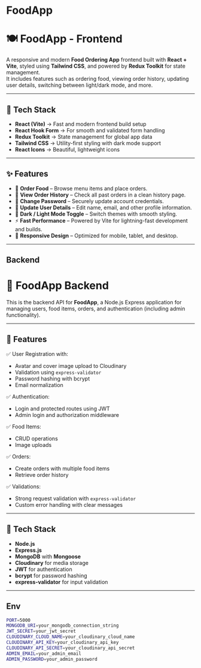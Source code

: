# FoodApp

# 🍽️ FoodApp - Frontend

A responsive and modern **Food Ordering App** frontend built with **React + Vite**, styled using **Tailwind CSS**, and powered by **Redux Toolkit** for state management.  
It includes features such as ordering food, viewing order history, updating user details, switching between light/dark mode, and more.

---

## 🚀 Tech Stack

- **React (Vite)** → Fast and modern frontend build setup
- **React Hook Form** → For smooth and validated form handling
- **Redux Toolkit** → State management for global app data
- **Tailwind CSS** → Utility-first styling with dark mode support
- **React Icons** → Beautiful, lightweight icons

---

## ✨ Features

- 🍔 **Order Food** – Browse menu items and place orders.
- 📜 **View Order History** – Check all past orders in a clean history page.
- 🔑 **Change Password** – Securely update account credentials.
- 📝 **Update User Details** – Edit name, email, and other profile information.
- 🌙 **Dark / Light Mode Toggle** – Switch themes with smooth styling.
- ⚡ **Fast Performance** – Powered by Vite for lightning-fast development and builds.
- 📱 **Responsive Design** – Optimized for mobile, tablet, and desktop.

---

## Backend

# 🍔 FoodApp Backend

This is the backend API for **FoodApp**, a Node.js Express application for managing users, food items, orders, and authentication (including admin functionality).

---

## 🚀 Features

✅ User Registration with:

- Avatar and cover image upload to Cloudinary
- Validation using `express-validator`
- Password hashing with bcrypt
- Email normalization

✅ Authentication:

- Login and protected routes using JWT
- Admin login and authorization middleware

✅ Food Items:

- CRUD operations
- Image uploads

✅ Orders:

- Create orders with multiple food items
- Retrieve order history

✅ Validations:

- Strong request validation with `express-validator`
- Custom error handling with clear messages

---

## 🧰 Tech Stack

- **Node.js**
- **Express.js**
- **MongoDB** with **Mongoose**
- **Cloudinary** for media storage
- **JWT** for authentication
- **bcrypt** for password hashing
- **express-validator** for input validation

---

## Env

```bash
PORT=5000
MONGODB_URI=your_mongodb_connection_string
JWT_SECRET=your_jwt_secret
CLOUDINARY_CLOUD_NAME=your_cloudinary_cloud_name
CLOUDINARY_API_KEY=your_cloudinary_api_key
CLOUDINARY_API_SECRET=your_cloudinary_api_secret
ADMIN_EMAIL=your_admin_email
ADMIN_PASSWORD=your_admin_password
```

